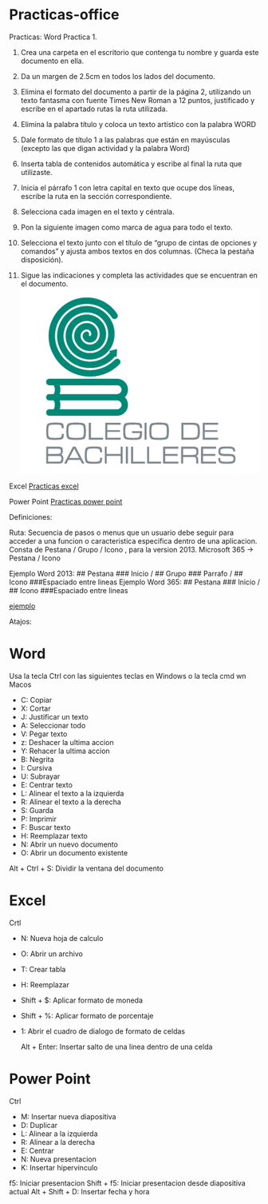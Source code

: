 # Practicas-office

Practicas: 
Word
Practica 1.
1.	Crea una carpeta en el escritorio que contenga tu nombre y guarda este documento en ella.
2.	Da un margen de 2.5cm en todos los lados del documento.
3.	Elimina el formato del documento a partir de la página 2, utilizando un texto fantasma con fuente Times New Roman a 12 puntos, justificado y escribe en el apartado rutas la ruta utilizada.
4.	Elimina la palabra título y coloca un texto artístico con la palabra WORD
5.	Dale formato de título 1 a las palabras que están en mayúsculas (excepto las que digan actividad y la palabra Word)  
6.	Inserta tabla de contenidos automática y escribe al final la ruta que utilizaste.
7.	Inicia el párrafo 1 con letra capital en texto que ocupe dos líneas, escribe la ruta en la sección correspondiente.
8.	Selecciona cada imagen en el texto y céntrala.
9.	Pon la siguiente imagen como marca de agua para todo el texto.
 
10.	Selecciona el texto junto con el título de “grupo de cintas de opciones y comandos”  y ajusta ambos textos en dos columnas. (Checa la pestaña disposición).
11.	Sigue las indicaciones y completa las actividades que se encuentran en el documento.
![image](./bachilleres.png)


Excel
[Practicas excel](URL)

Power Point
[Practicas power point](URL)

Definiciones:

Ruta: Secuencia de pasos o menus que un usuario debe seguir para acceder a una funcion o caracteristica especifica dentro de una aplicacion.
Consta de Pestana / Grupo / Icono , para la version 2013.
Microsoft 365 -> Pestana / Icono

Ejemplo Word 2013: ## Pestana ### Inicio / ## Grupo ### Parrafo / ## Icono ###Espaciado entre lineas
Ejemplo Word 365: ## Pestana ### Inicio / ## Icono ###Espaciado entre lineas

[ejemplo](./ejemploWord.png)

Atajos:
# Word
Usa la tecla Ctrl con las siguientes teclas en Windows o la tecla cmd wn Macos

+ C: Copiar
+ X: Cortar
+ J: Justificar un texto
+ A: Seleccionar todo
+ V: Pegar texto
+ z: Deshacer la ultima accion
+ Y: Rehacer la ultima accion
+ B: Negrita
+ I: Cursiva
+ U: Subrayar
+ E: Centrar texto
+ L: Alinear el texto a la izquierda
+ R: Alinear el texto a la derecha
+ S: Guarda
+ P: Imprimir
+ F: Buscar texto
+ H: Reemplazar texto
+ N: Abrir un nuevo documento
+ O: Abrir un documento existente

Alt + Ctrl + S: Dividir la ventana del documento

# Excel
Crtl
+ N: Nueva hoja de calculo
+ O: Abrir un archivo
+ T: Crear tabla
+ H: Reemplazar
+ Shift + $: Aplicar formato de moneda
+ Shift + %: Aplicar formato de porcentaje
+ 1: Abrir el cuadro de dialogo de formato de celdas

  Alt + Enter: Insertar salto de una linea dentro de una celda

# Power Point
Ctrl

+ M: Insertar nueva diapositiva
+ D: Duplicar
+ L: Alinear a la izquierda
+ R: Alinear a la derecha
+ E: Centrar
+ N: Nueva presentacion
+ K: Insertar hipervinculo

f5: Iniciar presentacion
Shift + f5: Iniciar presentacion desde diapositiva actual
Alt + Shift + D: Insertar fecha y hora


